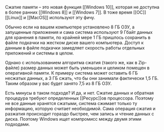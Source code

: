 Сжатие памяти – это новая функция [[Windows 10]], которая не доступна в более ранних [[Windows 8]] и [[Windows 7]]. В тоже время [[ОС]] [[Linux]] и [[MacOS]] используют эту фичу.

Обычно если на вашем компьютере установлено 8 ГБ ОЗУ, а запущенные приложения и сама система используют 9 Гбайт данных для хранения в памяти, по крайней мере 1 ГБ пришлось сохранить в файле подкачки на жестком диске вашего компьютера. Доступ к данным в файле подкачки замедляет скорость работы отдельных приложений и системы в целом.

Однако с использованием алгоритма сжатия (такого же, как в Zip-файле) размер данных может быть уменьшен и целиком помещен в оперативной памяти. К примеру система может оставить 6 ГБ несжатых данных, а 3 ГБ сжать, что бы они занимали фактически 1,5 ГБ. Таким образом у вас будет занято 7,5 из 8 ГБ ОЗУ.

Есть минусы в таком подходе? И да, и нет. Сжатие данных и обратная процедура требуют определенных [[Ресурс]]ов процессора. Поэтому не все данные хранятся сжатыми, система сжимает только ту информацию, которую считает необходимой. Сама операция сжатия и разжатия происходит гораздо быстрее, чем запись и чтение данных с диска. Поэтому Windows ищет компромисс между двумя этими подходами.